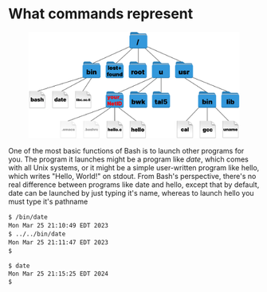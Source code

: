 # What commands represent

<figure><img src="../.gitbook/assets/Group 37.png" alt=""><figcaption></figcaption></figure>

One of the most basic functions of Bash is to launch other programs for you. The program it launches might be a program like _date_, which comes with all Unix systems, or it might be a simple user-written program like hello, which writes "Hello, World!" on stdout. From Bash's perspective, there's no real difference between programs like date and hello, except that by default, date can be launched by just typing it's name, whereas to launch hello you must type it's pathname

```bash
$ /bin/date 
Mon Mar 25 21:10:49 EDT 2023
$ ../../bin/date
Mon Mar 25 21:11:47 EDT 2023
$ 
```

```
$ date
Mon Mar 25 21:15:25 EDT 2024
$ 
```
